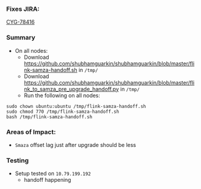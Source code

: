 ### Fixes JIRA:

[CYG-78416](https://jira.eng.vmware.com/browse/CYG-78416)


### Summary


- On all nodes:
    - Download https://github.com/shubhamguarkin/shubhamguarkin/blob/master/flink-samza-handoff.sh in `/tmp/`
    - Download https://github.com/shubhamguarkin/shubhamguarkin/blob/master/flink_to_samza_pre_upgrade_handoff.py in `/tmp/`
    - Run the following on all nodes:
```
sudo chown ubuntu:ubuntu /tmp/flink-samza-handoff.sh 
sudo chmod 770 /tmp/flink-samza-handoff.sh
bash /tmp/flink-samza-handoff.sh 
```





### Areas of Impact:

* `Smaza` offset lag just after upgrade should be less
### Testing


* Setup tested on `10.79.199.192`
   * handoff happening

